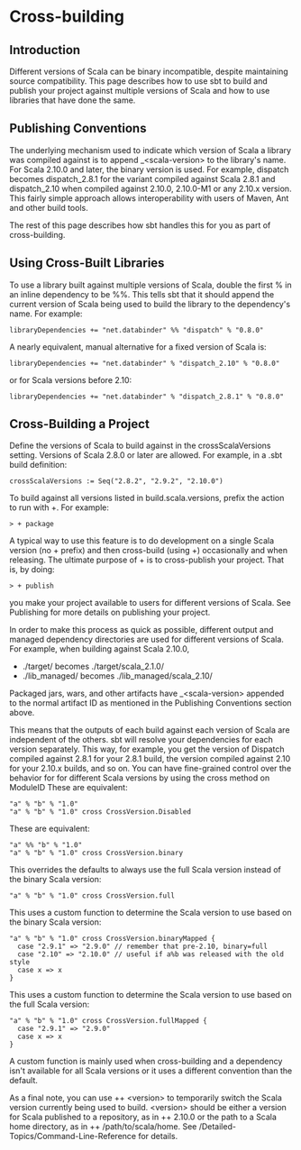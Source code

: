 Cross-building
==============

Introduction
------------

Different versions of Scala can be binary incompatible, despite
maintaining source compatibility. This page describes how to use sbt to
build and publish your project against multiple versions of Scala and
how to use libraries that have done the same.

Publishing Conventions
----------------------

The underlying mechanism used to indicate which version of Scala a
library was compiled against is to append \_\<scala-version\> to the
library's name. For Scala 2.10.0 and later, the binary version is used.
For example, dispatch becomes dispatch\_2.8.1 for the variant compiled
against Scala 2.8.1 and dispatch\_2.10 when compiled against 2.10.0,
2.10.0-M1 or any 2.10.x version. This fairly simple approach allows
interoperability with users of Maven, Ant and other build tools.

The rest of this page describes how sbt handles this for you as part of
cross-building.

Using Cross-Built Libraries
---------------------------

To use a library built against multiple versions of Scala, double the
first % in an inline dependency to be %%. This tells sbt that it should
append the current version of Scala being used to build the library to
the dependency's name. For example:

    libraryDependencies += "net.databinder" %% "dispatch" % "0.8.0"

A nearly equivalent, manual alternative for a fixed version of Scala is:

    libraryDependencies += "net.databinder" % "dispatch_2.10" % "0.8.0"

or for Scala versions before 2.10:

    libraryDependencies += "net.databinder" % "dispatch_2.8.1" % "0.8.0"

Cross-Building a Project
------------------------

Define the versions of Scala to build against in the crossScalaVersions
setting. Versions of Scala 2.8.0 or later are allowed. For example, in a
.sbt build definition:

    crossScalaVersions := Seq("2.8.2", "2.9.2", "2.10.0")

To build against all versions listed in build.scala.versions, prefix the
action to run with +. For example:

    > + package

A typical way to use this feature is to do development on a single Scala
version (no + prefix) and then cross-build (using +) occasionally and
when releasing. The ultimate purpose of + is to cross-publish your
project. That is, by doing:

``` {.sourceCode .console}
> + publish
```

you make your project available to users for different versions of
Scala. See Publishing for more details on publishing your project.

In order to make this process as quick as possible, different output and
managed dependency directories are used for different versions of Scala.
For example, when building against Scala 2.10.0,

-   ./target/ becomes ./target/scala\_2.1.0/
-   ./lib\_managed/ becomes ./lib\_managed/scala\_2.10/

Packaged jars, wars, and other artifacts have \_\<scala-version\>
appended to the normal artifact ID as mentioned in the Publishing
Conventions section above.

This means that the outputs of each build against each version of Scala
are independent of the others. sbt will resolve your dependencies for
each version separately. This way, for example, you get the version of
Dispatch compiled against 2.8.1 for your 2.8.1 build, the version
compiled against 2.10 for your 2.10.x builds, and so on. You can have
fine-grained control over the behavior for for different Scala versions
by using the cross method on ModuleID These are equivalent:

    "a" % "b" % "1.0"
    "a" % "b" % "1.0" cross CrossVersion.Disabled

These are equivalent:

    "a" %% "b" % "1.0"
    "a" % "b" % "1.0" cross CrossVersion.binary

This overrides the defaults to always use the full Scala version instead
of the binary Scala version:

    "a" % "b" % "1.0" cross CrossVersion.full

This uses a custom function to determine the Scala version to use based
on the binary Scala version:

    "a" % "b" % "1.0" cross CrossVersion.binaryMapped {
      case "2.9.1" => "2.9.0" // remember that pre-2.10, binary=full
      case "2.10" => "2.10.0" // useful if a%b was released with the old style
      case x => x
    }

This uses a custom function to determine the Scala version to use based
on the full Scala version:

    "a" % "b" % "1.0" cross CrossVersion.fullMapped {
      case "2.9.1" => "2.9.0"
      case x => x
    }

A custom function is mainly used when cross-building and a dependency
isn't available for all Scala versions or it uses a different convention
than the default.

As a final note, you can use ++ \<version\> to temporarily switch the
Scala version currently being used to build. \<version\> should be
either a version for Scala published to a repository, as in ++ 2.10.0 or
the path to a Scala home directory, as in ++ /path/to/scala/home. See
/Detailed-Topics/Command-Line-Reference for details.

